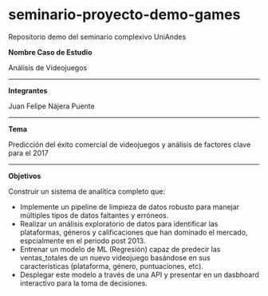 # seminario-proyecto-demo-games
Repositorio demo del seminario complexivo UniAndes

**Nombre Caso de Estudio**

Análisis de Videojuegos

---

**Integrantes**

Juan Felipe Nájera Puente

---

**Tema**

Predicción del éxito comercial de videojuegos y análisis de factores clave para el 2017

---

**Objetivos**

Construir un sistema de analítica completo que: 

* Implemente un pipeline de limpieza de datos robusto para manejar múltiples tipos de datos faltantes y erróneos.
* Realizar un análisis exploratorio de datos para identificar las plataformas, géneros y calificaciones que han dominado el mercado, espcialmente en el periodo post 2013. 
* Entrenar un modelo de ML (Regresión) capaz de predecir las ventas_totales de un nuevo videojuego basándose en sus características (plataforma, género, puntuaciones, etc). 
* Desplegar este modelo a través de una API y presentar en un dasbhoard interactivo para la toma de decisiones.